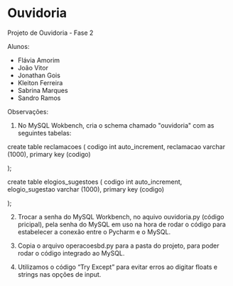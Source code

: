 # Ouvidoria
Projeto de Ouvidoria - Fase 2

Alunos:
- Flávia Amorim
- João Vitor
- Jonathan Gois
- Kleiton Ferreira
- Sabrina Marques
- Sandro Ramos

Observações:

1) No MySQL Wokbench, cria o schema chamado "ouvidoria" com as seguintes tabelas:

create table reclamacoes (
codigo int auto_increment,
reclamacao varchar (1000),
primary key (codigo)

);

create table elogios_sugestoes (
codigo int auto_increment,
elogio_sugestao varchar (1000),
primary key (codigo)

);


2) Trocar a senha do MySQL Workbench, no aquivo ouvidoria.py (código pricipal), pela senha do MySQL em uso na hora de rodar o código para estabelecer a conexão entre o Pycharm e o MySQL.

3) Copia o arquivo operacoesbd.py para a pasta do projeto, para poder rodar o código integrado ao MySQL.

4) Utilizamos o código “Try Except” para evitar erros ao digitar floats e strings nas opções de input.

